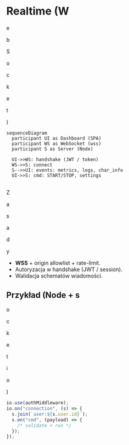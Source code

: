 # Realtime (W

e

b

S

o

c

k

e

t

)

```mermaid
sequenceDiagram
  participant UI as Dashboard (SPA)
  participant WS as WebSocket (wss)
  participant S as Server (Node)

  UI->>WS: handshake (JWT / token)
  WS->>S: connect
  S-->>UI: events: metrics, logs, char_info
  UI->>S: cmd: START/STOP, settings

```

##

Z

a

s

a

d

y

- **WSS** + origin allowlist + rate-limit.
- Autoryzacja w handshake (JWT / session).
- Walidacja schematów wiadomości.

## Przykład (Node + s

o

c

k

e

t

i

o

)

```ts
io.use(authMiddleware);
io.on("connection", (s) => {
  s.join(`user:${s.user.id}`);
  s.on("cmd", (payload) => {
    /* validate + run */
  });
});
```
